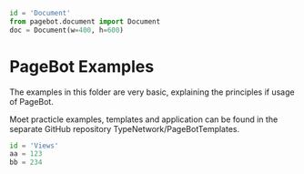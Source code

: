 ~~~Python
id = 'Document'
from pagebot.document import Document
doc = Document(w=400, h=600)

~~~	

# PageBot Examples
The examples in this folder are very basic, explaining the principles if usage of PageBot. 

Moet practicle examples, templates and application can be found in the separate GitHub repository TypeNetwork/PageBotTemplates.

~~~Python
id = 'Views'
aa = 123
bb = 234
~~~	
